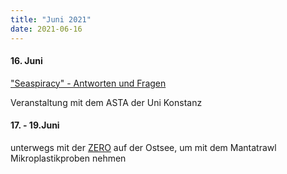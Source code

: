 ```yaml
---
title: "Juni 2021"
date: 2021-06-16
---
```


#### 16\. Juni

["Seaspiracy" - Antworten und Fragen](https://www.deepwave.org/seaspiracy-unsere-antworten-auf-fragen-von-studierenden/)

Veranstaltung mit dem ASTA der Uni Konstanz

#### 17\. - 19.Juni

unterwegs mit der [ZERO](https://ocean-summit.de/allgemein/segeln-fuers-meer/) auf der Ostsee, um mit dem Mantatrawl Mikroplastikproben nehmen

